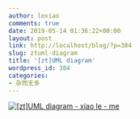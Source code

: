 ```yaml
---
author: lexiao
comments: true
date: 2019-05-14 01:36:22+00:00
layout: post
link: http://localhost/blog/?p=384
slug: ztuml-diagram
title: '[zt]UML diagram'
wordpress_id: 384
categories:
- 杂而无多
---
```


[![[zt]UML diagram - xiao le - me](http://img.blog.163.com/photo/FyNoWSywsfgRn1Qd5DyvNw==/1197394550928499302.jpg)](http://img.blog.163.com/photo/FyNoWSywsfgRn1Qd5DyvNw==/1197394550928499302.jpg)[](http://img.blog.163.com/photo/1qafQqTjL2t_xNcemz8IfA==/2011138708598997262.jpg)




































































































[](http://img.blog.163.com/photo/FyNoWSywsfgRn1Qd5DyvNw==/1197394550928499302.jpg)
